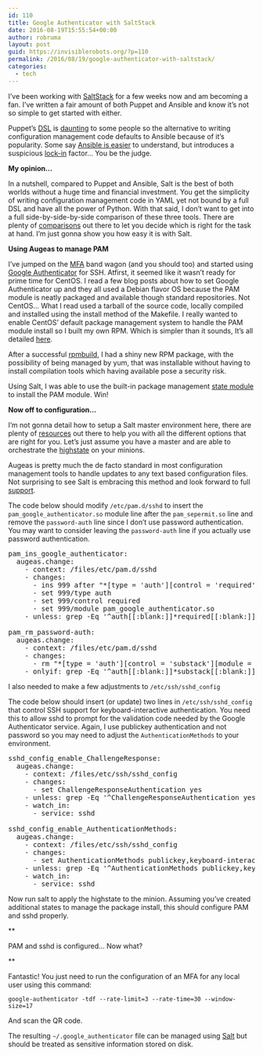 ```yaml
---
id: 110
title: Google Authenticator with SaltStack
date: 2016-08-19T15:55:54+00:00
author: robruma
layout: post
guid: https://invisiblerobots.org/?p=110
permalink: /2016/08/19/google-authenticator-with-saltstack/
categories:
  - tech
---
```

I&#8217;ve been working with <a href="https://saltstack.com/" target="_blank">SaltStack</a> for a few weeks now and am becoming a fan. I’ve written a fair amount of both Puppet and Ansible and know it’s not so simple to get started with either.

Puppet’s <a href="https://en.wikipedia.org/wiki/Domain-specific_language" target="_blank">DSL</a> is <a href="https://docs.puppet.com/puppet/latest/reference/lang_summary.html" target="_blank">daunting</a> to some people so the alternative to writing configuration management code defaults to Ansible because of it’s popularity. Some say <a href="http://docs.ansible.com/ansible/" target="_blank">Ansible is easier</a> to understand, but introduces a suspicious <a href="https://www.ansible.com/tower" target="_blank">lock-in</a> factor&#8230; You be the judge.

**My opinion&#8230;**

In a nutshell, compared to Puppet and Ansible, Salt is the best of both worlds without a huge time and financial investment. You get the simplicity of writing configuration management code in YAML yet not bound by a full DSL and have all the power of Python. With that said, I don’t want to get into a full side-by-side-by-side comparison of these three tools. There are plenty of <a href="http://lmgtfy.com/?q=salt+vs+puppet+vs+ansible" target="_blank">comparisons</a> out there to let you decide which is right for the task at hand. I’m just gonna show you how easy it is with Salt.

**Using Augeas to manage PAM**

I’ve jumped on the <a href="https://en.wikipedia.org/wiki/Multi-factor_authentication" target="_blank">MFA</a> band wagon (and you should too) and started using <a href="https://github.com/google/google-authenticator" target="_blank">Google Authenticator</a> for SSH. Atfirst, it seemed like it wasn’t ready for prime time for CentOS. I read a few blog posts about how to set Google Authenticator up and they all used a Debian flavor OS because the PAM module is neatly packaged and available though standard repositories. Not CentOS… What I read used a tarball of the source code, locally compiled and installed using the install method of the Makefile. I really wanted to enable CentOS’ default package management system to handle the PAM module install so I built my own RPM. Which is simpler than it sounds, It’s all detailed <a href="https://github.com/google/google-authenticator/blob/master/libpam/contrib/README.rpm.md" target="_blank">here</a>.

After a successful <a href="http://www.rpm.org/max-rpm-snapshot/rpmbuild.8.html" target="_blank">rpmbuild</a>, I had a shiny new RPM package, with the possibility of being managed by yum, that was installable without having to install compilation tools which having available pose a security risk.

Using Salt, I was able to use the built-in package management <a href="https://docs.saltstack.com/en/latest/ref/states/all/salt.states.pkg.html" target="_blank">state module</a> to install the PAM module. Win!

**Now off to configuration&#8230;**

I’m not gonna detail how to setup a Salt master environment here, there are plenty of <a href="https://docs.saltstack.com/en/latest/topics/tutorials/walkthrough.html" target="_blank">resources</a> out there to help you with all the different options that are right for you. Let’s just assume you have a master and are able to orchestrate the <a href="https://docs.saltstack.com/en/latest/ref/modules/all/salt.modules.state.html" target="_blank">highstate</a> on your minions.

Augeas is pretty much the de facto standard in most configuration management tools to handle updates to any text based configuration files. Not surprising to see Salt is embracing this method and look forward to full <a href="https://docs.saltstack.com/en/latest/ref/states/all/salt.states.augeas.html" target="_blank">support</a>.

The code below should modify `/etc/pam.d/sshd` to insert the `pam_google_authenticator.so` module line after the `pam_sepermit.so` line and remove the `password-auth` line since I don’t use password authentication. You may want to consider leaving the `password-auth` line if you actually use password authentication.

<pre>pam_ins_google_authenticator:
  augeas.change:
    - context: /files/etc/pam.d/sshd
    - changes:
      - ins 999 after "*[type = 'auth'][control = 'required'][module = 'pam_sepermit.so']"
      - set 999/type auth
      - set 999/control required
      - set 999/module pam_google_authenticator.so
    - unless: grep -Eq '^auth[[:blank:]]*required[[:blank:]]*pam_google_authenticator.so$' /etc/pam.d/sshd

pam_rm_password-auth:
  augeas.change:
    - context: /files/etc/pam.d/sshd
    - changes:
      - rm "*[type = 'auth'][control = 'substack'][module = 'password-auth']"
    - onlyif: grep -Eq '^auth[[:blank:]]*substack[[:blank:]]*password-auth$' /etc/pam.d/sshd
</pre>

I also needed to make a few adjustments to `/etc/ssh/sshd_config`

The code below should insert (or update) two lines in `/etc/ssh/sshd_config` that control SSH support for keyboard-interactive authentication. You need this to allow sshd to prompt for the validation code needed by the Google Authenticator service. Again, I use publickey authentication and not password so you may need to adjust the `AuthenticationMethods` to your environment.

<pre>sshd_config_enable_ChallengeResponse:
  augeas.change:
    - context: /files/etc/ssh/sshd_config
    - changes:
      - set ChallengeResponseAuthentication yes
    - unless: grep -Eq '^ChallengeResponseAuthentication yes$' /etc/ssh/sshd_config
    - watch_in:
      - service: sshd

sshd_config_enable_AuthenticationMethods:
  augeas.change:
    - context: /files/etc/ssh/sshd_config
    - changes:
      - set AuthenticationMethods publickey,keyboard-interactive
    - unless: grep -Eq '^AuthenticationMethods publickey,keyboard-interactive$' /etc/ssh/sshd_config
    - watch_in:
      - service: sshd
</pre>

Now run salt to apply the highstate to the minion. Assuming you’ve created additional states to manage the package install, this should configure PAM and sshd properly.

**
  
PAM and sshd is configured&#8230; Now what?
  
** 

Fantastic! You just need to run the configuration of an MFA for any local user using this command:

`google-authenticator -tdf --rate-limit=3 --rate-time=30 --window-size=17`

And scan the QR code.

The resulting `~/.google_authenticator` file can be managed using <a href="https://docs.saltstack.com/en/latest/ref/states/all/salt.states.file.html" target="_blank">Salt</a> but should be treated as sensitive information stored on disk.